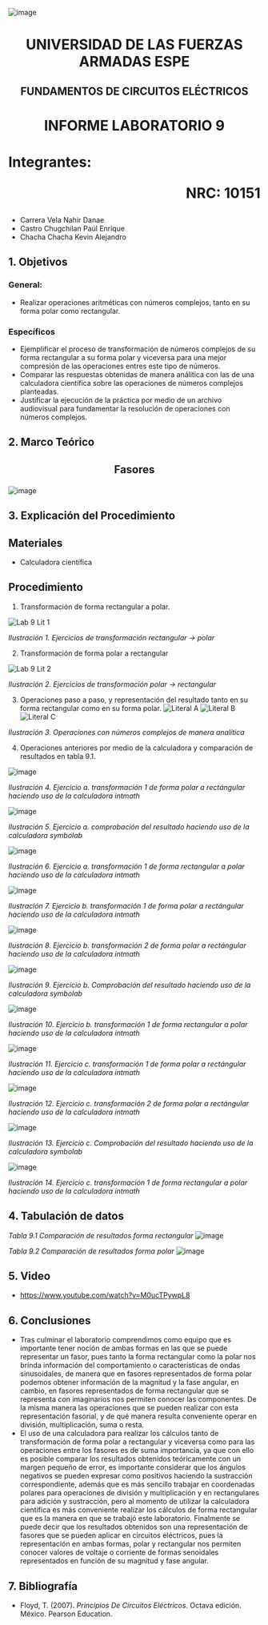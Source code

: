 ![image](https://user-images.githubusercontent.com/93786746/140656495-1e9017c5-1622-4145-a547-0ebbe5014f3d.png)
# <p align=center> UNIVERSIDAD DE LAS FUERZAS ARMADAS ESPE 
## <p align=center> FUNDAMENTOS DE CIRCUITOS ELÉCTRICOS
# <p align=center>  INFORME LABORATORIO 9
# Integrantes: <p align=right> NRC: 10151
* Carrera Vela Nahir Danae
* Castro Chugchilan Paúl Enrique
* Chacha Chacha Kevin Alejandro
## 1. Objetivos
  ### General: 
  * Realizar operaciones aritméticas con números complejos, tanto en su forma polar como rectangular.
  ### Específicos
  * Ejemplificar el proceso de transformación de números complejos de su forma rectangular a su forma polar y viceversa para una mejor compresión de las operaciones entres este tipo de números.
  * Comparar las respuestas obtenidas de manera análitica con las de una calculadora científica sobre las operaciones de números complejos planteadas.
  * Justificar la ejecución de la práctica por medio de un archivo audiovisual para fundamentar la resolución de operaciones con números complejos.
## 2. Marco Teórico
  ## <p align=center> Fasores
  ![image](https://user-images.githubusercontent.com/93829962/155152570-a00e5f3b-b4c6-4868-8238-735c1b535cb5.png)
## 3. Explicación del Procedimiento
   ## Materiales
 * Calculadora científica
## Procedimiento
    
1) Transformación de forma rectangular a polar.
    
![Lab 9 Lit 1](https://user-images.githubusercontent.com/93829962/155053539-97ee4ccf-4ab8-49ef-8b5b-8989cc6111ce.JPG)

_Ilustración 1. Ejercicios de transformación rectangular -> polar_
    
2) Transformación de forma polar a rectangular
 
![Lab 9 Lit 2](https://user-images.githubusercontent.com/93829962/155053559-b96a79ff-bc0d-4851-beaf-363e4301acd8.JPG)

_Ilustración 2. Ejercicios de transformación polar -> rectangular_
    
3) Operaciones paso a paso, y representación del resultado tanto en su forma rectangular como en su forma polar.
![Literal A ](https://user-images.githubusercontent.com/93829976/155084359-29c7f63a-3663-4eb6-9f57-1b99dd53904b.png)
![Literal B](https://user-images.githubusercontent.com/93829976/155084369-c3b6d834-a2a8-49b3-8f79-30df4ade4a26.png)
![Literal C](https://user-images.githubusercontent.com/93829976/155084379-cef66221-7b7e-4e28-ac71-ccad1798259d.png)

_Ilustración 3. Operaciones con números complejos de manera analítica_
    
4) Operaciones anteriores por medio de la calculadora y comparación de resultados en tabla 9.1.
    
![image](https://user-images.githubusercontent.com/93786746/155035838-5521dc0e-5967-435a-a652-a0cdf5506299.png)

_Ilustración 4. Ejercicio a. transformación 1 de forma polar a rectángular haciendo uso de la calculadora intmath_   
  
![image](https://user-images.githubusercontent.com/93786746/155035781-f8d71280-37c4-4c8c-8330-1e912ad339cc.png)

_Ilustración 5. Ejercicio a. comprobación del resultado  haciendo uso de la calculadora symbolab_  
    
![image](https://user-images.githubusercontent.com/93786746/155036742-4aed6f5d-f800-492d-821d-0d7b75135d5c.png)

_Ilustración 6. Ejercicio a. transformación 1 de forma rectangular a polar haciendo uso de la calculadora intmath_  
    
![image](https://user-images.githubusercontent.com/93786746/155035957-7787792d-d90d-4816-b943-f7ff3bd41510.png)

_Ilustración 7. Ejercicio b. transformación 1 de forma polar a rectángular haciendo uso de la calculadora intmath_  
     
![image](https://user-images.githubusercontent.com/93786746/155036031-72266396-f84f-493e-b9e9-ee5b42068654.png)

_Ilustración 8. Ejercicio b. transformación 2 de forma polar a rectángular haciendo uso de la calculadora intmath_ 
    
![image](https://user-images.githubusercontent.com/93786746/155036110-0faaa927-055b-4ec0-90d3-53f04942ff68.png)

_Ilustración 9. Ejercicio b. Comprobación del resultado haciendo uso de la calculadora symbolab_ 
    
![image](https://user-images.githubusercontent.com/93786746/155036877-f116b058-fb1b-45fa-807e-e5c1b85caac4.png)
    
_Ilustración 10. Ejercicio b. transformación 1 de forma rectangular a polar haciendo uso de la calculadora intmath_
 
![image](https://user-images.githubusercontent.com/93786746/155036222-15b37e2a-3bec-4f9b-9904-6add25ceea15.png)

_Ilustración 11. Ejercicio c. transformación 1 de forma polar a rectángular haciendo uso de la calculadora intmath_ 
 
![image](https://user-images.githubusercontent.com/93786746/155036380-1681785c-538f-4c62-a0c1-d40588ecd8d0.png)

_Ilustración 12. Ejercicio c. transformación 2 de forma polar a rectángular haciendo uso de la calculadora intmath_ 
  
![image](https://user-images.githubusercontent.com/93786746/155036409-0c26c999-ff93-4799-a97b-7ec0f37026f5.png)

_Ilustración 13. Ejercicio c. Comprobación del resultado haciendo uso de la calculadora symbolab_ 
    
![image](https://user-images.githubusercontent.com/93786746/155037013-52283072-726b-40c1-87dd-a21123c49d39.png)

_Ilustración 14. Ejercicio c.  transformación 1 de forma rectangular a polar haciendo uso de la calculadora intmath_ 
    
## 4. Tabulación de datos
    
    
_Tabla 9.1 Comparación de resultados forma rectangular_
![image](https://user-images.githubusercontent.com/93786746/155047390-efcc565e-2789-45a0-8adf-5a4eada90ce5.png)
    


_Tabla 9.2 Comparación de resultados forma polar_
  ![image](https://user-images.githubusercontent.com/93786746/155047446-600cbec3-c4e9-4ccf-9213-cc60fb3e3063.png)
  


## 5. Video
  * https://www.youtube.com/watch?v=M0ucTPywpL8
## 6. Conclusiones
  * Tras culminar el laboratorio comprendimos como equipo que es importante tener noción de ambas formas en las que se puede representar un fasor, pues tanto la forma rectangular como la polar nos brinda información del comportamiento o características de ondas sinusoidales, de manera que en fasores representados de forma polar podemos obtener información de la magnitud y la fase angular, en cambio, en fasores representados de forma rectangular que se representa con imaginarios nos permiten conocer las componentes. De la misma manera las operaciones que se pueden realizar con esta representación fasorial, y de qué manera resulta conveniente operar en división, multiplicación, suma o resta.
  * El uso de una calculadora para realizar los cálculos tanto de transformación de forma polar a rectangular y viceversa como para las operaciones entre los fasores es de suma importancia, ya que con ello es posible comparar los resultados obtenidos teóricamente con un margen pequeño de  error, es importante considerar que los ángulos negativos se pueden expresar como positivos haciendo la sustracción correspondiente, además  que es más sencillo trabajar en coordenadas polares para operaciones de división y multiplicación y en rectangulares para adición y sustracción, pero al momento de utilizar la calculadora científica es más conveniente realizar los cálculos de forma rectangular que  es la manera en que se trabajó este laboratorio. Finalmente se puede decir que los resultados obtenidos son una representación de fasores que se pueden aplicar en circuitos eléctricos, pues la representación en ambas formas, polar y rectangular nos permiten conocer valores de voltaje o corriente de formas senoidales representados en función de su magnitud y fase angular.
## 7. Bibliografía
    
 * Floyd, T. (2007). _Principios De Circuitos Eléctricos_. Octava edición. México. Pearson Education.
